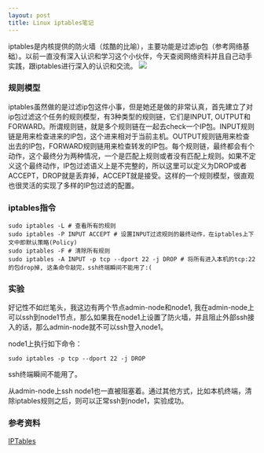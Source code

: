 ```yaml
---
layout: post
title: Linux iptables笔记
---
```


iptables是内核提供的防火墙（炫酷的比喻），主要功能是过滤ip包（参考网络基础）。以前一直没有深入认识和学习这个小伙伴，今天查阅网络资料并且自己动手实践，跟iptables进行深入的认识和交流。
<img src="/assets/iptables-model.jpg">

### 规则模型
iptables虽然做的是过滤ip包这件小事，但是她还是做的非常认真，首先建立了对ip包过滤这个任务的规则模型，有3种类型的规则链，它们是INPUT, OUTPUT和FORWARD。所谓规则链，就是多个规则链在一起去check一个IP包。INPUT规则链是用来检查进来的IP包，这个进来相对于当前主机。OUTPUT规则链用来检查出去的IP包，FORWARD规则链用来检查转发的IP包。每个规则链，最终都会有个动作，这个最终分为两种情况，一个是匹配上规则或者没有匹配上规则。如果不定义这个最终动作，IP包过滤语义上是不完整的，所以这里可以定义为DROP或者ACCEPT，DROP就是丢弃掉，ACCEPT就是接受。这样的一个规则模型，很直观也很灵活的实现了多样的IP包过滤的配置。

### iptables指令
```
sudo iptables -L # 查看所有的规则
sudo iptables -P INPUT ACCEPT # 设置INPUT过滤规则的最终动作，在iptables上下文中即默认策略(Policy)
sudo iptables -F # 清除所有规则
sudo iptables -A INPUT -p tcp --dport 22 -j DROP # 将所有进入本机的tcp:22的包drop掉, 这条命令敲完，ssh终端瞬间不能用了:(
```

### 实验
好记性不如烂笔头，我这边有两个节点admin-node和node1, 我在admin-node上可以ssh到node1节点，那么如果我在node1上设置了防火墙，并且阻止外部ssh接入的话，那么admin-node就不可以ssh登入node1。

node1上执行如下命令：
```
sudo iptables -p tcp --dport 22 -j DROP
```
ssh终端瞬间不能用了。

从admin-node上ssh node1也一直被阻塞着。通过其他方式，比如本机终端，清除iptables规则之后，则可以正常ssh到node1，实验成功。

### 参考资料
[IPTables](https://wiki.centos.org/zh/HowTos/Network/IPTables)
